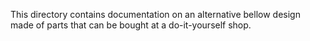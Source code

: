 This directory contains documentation on an alternative bellow design made of parts that can be bought at a do-it-yourself shop.
